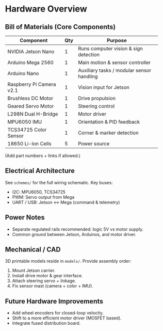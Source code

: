 # Hardware Overview

## Bill of Materials (Core Components)
| Component | Qty | Purpose |
|-----------|-----|---------|
| NVIDIA Jetson Nano | 1 | Runs computer vision & sign detection |
| Arduino Mega 2560 | 1 | Main motion & sensor controller |
| Arduino Nano | 1 | Auxiliary tasks / modular sensor handling |
| Raspberry Pi Camera v2.1 | 1 | Vision input for Jetson |
| Brushless DC Motor | 1 | Drive propulsion |
| Geared Servo Motor | 1 | Steering control |
| L298N Dual H-Bridge | 1 | Motor driver |
| MPU6050 IMU | 1 | Orientation & PID feedback |
| TCS34725 Color Sensor | 1 | Corner & marker detection |
| 18650 Li-Ion Cells | 5 | Power source |

(Add part numbers + links if allowed.)

## Electrical Architecture
See `schemes/` for the full wiring schematic. Key buses:
- I2C: MPU6050, TCS34725
- PWM: Servo output from Mega
- UART / USB: Jetson ↔ Mega (command & telemetry)

## Power Notes
- Separate regulated rails recommended: logic 5V vs motor supply.
- Common ground between Jetson, Arduinos, and motor driver.

## Mechanical / CAD
3D printable models reside in `models/`. Provide assembly order:
1. Mount Jetson carrier.
2. Install drive motor & gear interface.
3. Attach steering servo + linkage.
4. Fix sensor mast (camera + color + IMU).

## Future Hardware Improvements
- Add wheel encoders for closed-loop velocity.
- Shift to a more efficient motor driver (MOSFET based).
- Integrate fused distribution board.
